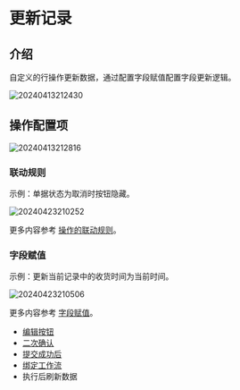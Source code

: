 # 更新记录

## 介绍

自定义的行操作更新数据，通过配置字段赋值配置字段更新逻辑。

![20240413212430](https://nocobase-docs.oss-cn-beijing.aliyuncs.com/20240413212430.png)

## 操作配置项

![20240413212816](https://nocobase-docs.oss-cn-beijing.aliyuncs.com/20240413212816.png)

### 联动规则

示例：单据状态为取消时按钮隐藏。

![20240423210252](https://nocobase-docs.oss-cn-beijing.aliyuncs.com/20240423210252.png)

更多内容参考 [操作的联动规则](/handbook/ui/actions/action-settings/linkage-rule)。

### 字段赋值

示例：更新当前记录中的收货时间为当前时间。

![20240423210506](https://nocobase-docs.oss-cn-beijing.aliyuncs.com/20240423210506.png)

更多内容参考 [字段赋值](handbook/ui/actions/action-settings/assign-values)。

- [编辑按钮](/handbook/ui/actions/action-settings/edit-button)
- [二次确认](/handbook/ui/actions/action-settings/double-check)
- [提交成功后](/handbook/ui/actions/action-settings/affter-successful)
- [绑定工作流](/handbook/ui/actions/action-settings/bind-workflow)
- 执行后刷新数据

